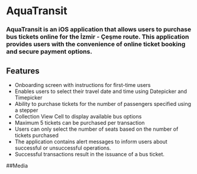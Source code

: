 # AquaTransit

### AquaTransit is an iOS application that allows users to purchase bus tickets online for the İzmir - Çeşme route. This application provides users with the convenience of online ticket booking and secure payment options.

## Features
- Onboarding screen with instructions for first-time users
- Enables users to select their travel date and time using Datepicker and Timepicker
- Ability to purchase tickets for the number of passengers specified using a stepper
- Collection View Cell to display available bus options
- Maximum 5 tickets can be purchased per transaction
- Users can only select the number of seats based on the number of tickets purchased
- The application contains alert messages to inform users about successful or unsuccessful operations.
- Successful transactions result in the issuance of a bus ticket.

##Media



